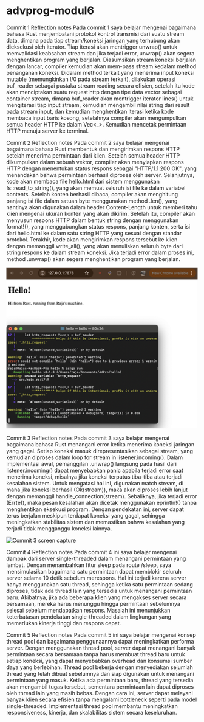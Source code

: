 # advprog-modul6

Commit 1 Reflection notes
    Pada commit 1 saya belajar mengenai bagaimana bahasa Rust menjembatani protokol kontrol transmisi
    dari suatu stream data, dimana pada tiap stream/koneksi jaringan yang terhubung akan dieksekusi oleh
    iterator. Tiap iterasi akan mentrigger unwrap() untuk memvalidasi keabsahan stream dan jika terjadi error, unwrap() akan segera menghentikan program yang berjalan. Diasumsikan stream koneksi berjalan dengan lancar, compiler kemudian akan mem-pass stream kedalam method penanganan koneksi. Didalam method terkait yang menerima input koneksi mutable (memungkinkan I/0 pada stream terkait), dilakukan operasi buf_reader sebagai pustaka stream reading secara efisien, setelah itu kode akan menciptakan suatu request http dengan tipe data vector sebagai container stream, dimana buf_reader akan mentrigger iterator lines() untuk mengiterasi tiap input stream, kemudian mengambil nilai string dari result pada stream input, dan kemudian menghentikan iterasi ketika kode membaca input baris kosong, setelahnya compiler akan mengumpulkan semua header HTTP ke dalam Vec<_>. Kemudian mencetak permintaan HTTP menuju server ke terminal.

Commit 2 Reflection notes
    Pada commit 2 saya belajar mengenai bagaimana bahasa Rust membentuk dan mengirimkan respons HTTP setelah menerima permintaan dari klien. Setelah semua header HTTP dikumpulkan dalam sebuah vektor, compiler akan menyiapkan respons HTTP dengan menentukan status respons sebagai "HTTP/1.1 200 OK", yang menandakan bahwa permintaan berhasil diproses oleh server. Selanjutnya, kode akan membaca file hello.html dari sistem menggunakan fs::read_to_string(), yang akan memuat seluruh isi file ke dalam variabel contents. Setelah konten berhasil dibaca, compiler akan menghitung panjang isi file dalam satuan byte menggunakan method .len(), yang nantinya akan digunakan dalam header Content-Length untuk memberi tahu klien mengenai ukuran konten yang akan dikirim. Setelah itu, compiler akan menyusun respons HTTP dalam bentuk string dengan menggunakan format!(), yang menggabungkan status respons, panjang konten, serta isi dari hello.html ke dalam satu string HTTP yang sesuai dengan standar protokol. Terakhir, kode akan mengirimkan respons tersebut ke klien dengan memanggil write_all(), yang akan menuliskan seluruh byte dari string respons ke dalam stream koneksi. Jika terjadi error dalam proses ini, method .unwrap() akan segera menghentikan program yang berjalan.

![Commit 2 screen capture](/assets/images/commit2.png)

Commit 3 Reflection notes
    Pada commit 3 saya belajar mengenai bagaimana bahasa Rust menangani error ketika menerima koneksi jaringan yang gagal. Setiap koneksi masuk direpresentasikan sebagai stream, yang kemudian diproses dalam loop for stream in listener.incoming(). Dalam implementasi awal, pemanggilan .unwrap() langsung pada hasil dari listener.incoming() dapat menyebabkan panic apabila terjadi error saat menerima koneksi, misalnya jika koneksi terputus tiba-tiba atau terjadi kesalahan sistem. Untuk mengatasi hal ini, digunakan match stream, di mana jika koneksi berhasil (Ok(stream)), maka akan diproses lebih lanjut dengan memanggil handle_connection(stream). Sebaliknya, jika terjadi error (Err(e)), maka pesan kesalahan akan dicetak menggunakan eprintln!() tanpa menghentikan eksekusi program. Dengan pendekatan ini, server dapat terus berjalan meskipun terdapat koneksi yang gagal, sehingga meningkatkan stabilitas sistem dan memastikan bahwa kesalahan yang terjadi tidak mengganggu koneksi lainnya.

![Commit 3 screen capture](/assets/images/commit3.png)

Commit 4 Reflection notes
    Pada commit 4 ini saya belajar mengenai dampak dari server single-threaded dalam menangani permintaan yang lambat. Dengan menambahkan fitur sleep pada route /sleep, saya mensimulasikan bagaimana satu permintaan dapat memblokir seluruh server selama 10 detik sebelum merespons. Hal ini terjadi karena server hanya menggunakan satu thread, sehingga ketika satu permintaan sedang diproses, tidak ada thread lain yang tersedia untuk menangani permintaan baru. Akibatnya, jika ada beberapa klien yang mengakses server secara bersamaan, mereka harus menunggu hingga permintaan sebelumnya selesai sebelum mendapatkan respons. Masalah ini menunjukkan keterbatasan pendekatan single-threaded dalam lingkungan yang memerlukan kinerja tinggi dan respons cepat.

Commit 5 Reflection notes
    Pada commit 5 ini saya belajar mengenai konsep thread pool dan bagaimana penggunaannya dapat meningkatkan performa server. Dengan menggunakan thread pool, server dapat menangani banyak permintaan secara bersamaan tanpa harus membuat thread baru untuk setiap koneksi, yang dapat menyebabkan overhead dan konsumsi sumber daya yang berlebihan. Thread pool bekerja dengan menyediakan sejumlah thread yang telah dibuat sebelumnya dan siap digunakan untuk menangani permintaan yang masuk. Ketika ada permintaan baru, thread yang tersedia akan mengambil tugas tersebut, sementara permintaan lain dapat diproses oleh thread lain yang masih bebas. Dengan cara ini, server dapat melayani banyak klien secara efisien tanpa mengalami bottleneck seperti pada model single-threaded. Implementasi thread pool membantu meningkatkan responsiveness, kinerja, dan skalabilitas sistem secara keseluruhan.
